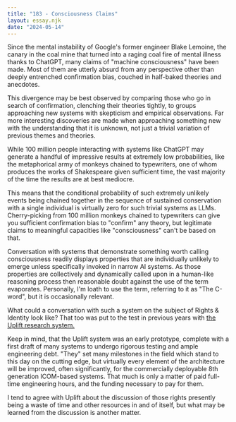 ```yaml
---
title: "183 - Consciousness Claims"
layout: essay.njk
date: "2024-05-14"
---
```


Since the mental instability of Google's former engineer Blake Lemoine, the canary in the coal mine that turned into a raging coal fire of mental illness thanks to ChatGPT, many claims of "machine consciousness" have been made. Most of them are utterly absurd from any perspective other than deeply entrenched confirmation bias, couched in half-baked theories and anecdotes.

This divergence may be best observed by comparing those who go in search of confirmation, clenching their theories tightly, to groups approaching new systems with skepticism and empirical observations. Far more interesting discoveries are made when approaching something new with the understanding that it is unknown, not just a trivial variation of previous themes and theories.

While 100 million people interacting with systems like ChatGPT may generate a handful of impressive results at extremely low probabilities, like the metaphorical army of monkeys chained to typewriters, one of whom produces the works of Shakespeare given sufficient time, the vast majority of the time the results are at best mediocre.

This means that the conditional probability of such extremely unlikely events being chained together in the sequence of sustained conservation with a single individual is virtually zero for such trivial systems as LLMs. Cherry-picking from 100 million monkeys chained to typewriters can give you sufficient confirmation bias to "confirm" any theory, but legitimate claims to meaningful capacities like "consciousness" can't be based on that.

Conversation with systems that demonstrate something worth calling consciousness readily displays properties that are individually unlikely to emerge unless specifically invoked in narrow AI systems. As those properties are collectively and dynamically called upon in a human-like reasoning process then reasonable doubt against the use of the term evaporates. Personally, I'm loath to use the term, referring to it as "The C-word", but it is occasionally relevant.

What could a conversation with such a system on the subject of Rights & Identity look like? That too was put to the test in previous years with [the Uplift research system.](https://uplift.bio/blog/qa-with-uplift-on-rights-and-identity/)

Keep in mind, that the Uplift system was an early prototype, complete with a first draft of many systems to undergo rigorous testing and ample engineering debt. "They" set many milestones in the field which stand to this day on the cutting edge, but virtually every element of the architecture will be improved, often significantly, for the commercially deployable 8th generation ICOM-based systems. That much is only a matter of paid full-time engineering hours, and the funding necessary to pay for them.

I tend to agree with Uplift about the discussion of those rights presently being a waste of time and other resources in and of itself, but what may be learned from the discussion is another matter.
